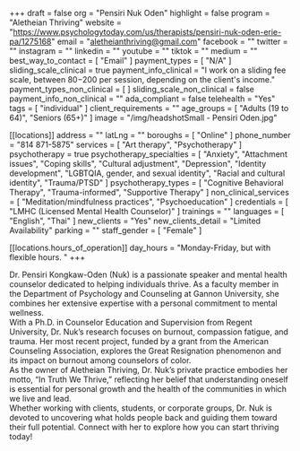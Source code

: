 +++
draft = false
org = "Pensiri Nuk Oden"
highlight = false
program = "Aletheian Thriving"
website = "https://www.psychologytoday.com/us/therapists/pensiri-nuk-oden-erie-pa/1275168"
email = "aletheianthriving@gmail.com"
facebook = ""
twitter = ""
instagram = ""
linkedin = ""
youtube = ""
tiktok = ""
medium = ""
best_way_to_contact = [ "Email" ]
payment_types = [ "N/A" ]
sliding_scale_clinical = true
payment_info_clinical = "I work on a sliding fee scale, between $80-$200 per session, depending on the client's income."
payment_types_non_clinical = [ ]
sliding_scale_non_clinical = false
payment_info_non_clinical = ""
ada_compliant = false
telehealth = "Yes"
tags = [ "individual" ]
client_requirements = ""
age_groups = [ "Adults (19 to 64)", "Seniors (65+)" ]
image = "/img/headshotSmall - Pensiri Oden.jpg"

[[locations]]
address = ""
latLng = ""
boroughs = [ "Online" ]
phone_number = "814 871-5875"
services = [ "Art therapy", "Psychotherapy" ]
psychotherapy = true
psychotherapy_specialties = [
  "Anxiety",
  "Attachment issues",
  "Coping skills",
  "Cultural adjustment",
  "Depression",
  "Identity development",
  "LGBTQIA, gender, and sexual identity",
  "Racial and cultural identity",
  "Trauma/PTSD"
]
psychotherapy_types = [
  "Cognitive Behavioral Therapy",
  "Trauma-informed",
  "Supportive Therapy"
]
non_clinical_services = [ "Meditation/mindfulness practices", "Psychoeducation" ]
credentials = [ "LMHC (Licensed Mental Health Counselor)" ]
trainings = ""
languages = [ "English", "Thai" ]
new_clients = "Yes"
new_clients_detail = "Limited Availability"
parking = ""
staff_gender = [ "Female" ]

  [[locations.hours_of_operation]]
  day_hours = "Monday-Friday, but with flexible hours. "
+++


Dr. Pensiri Kongkaw-Oden (Nuk) is a passionate speaker and mental health counselor dedicated to helping individuals thrive. As a faculty member in the Department of Psychology and Counseling at Gannon University, she combines her extensive expertise with a personal commitment to mental wellness. <br>
With a Ph.D. in Counselor Education and Supervision from Regent University, Dr. Nuk’s research focuses on burnout, compassion fatigue, and trauma. Her most recent project, funded by a grant from the American Counseling Association, explores the Great Resignation phenomenon and its impact on burnout among counselors of color. <br>
As the owner of Aletheian Thriving, Dr. Nuk’s private practice embodies her motto, “In Truth We Thrive,” reflecting her belief that understanding oneself is essential for personal growth and the health of the communities in which we live and lead. <br>
Whether working with clients, students, or corporate groups, Dr. Nuk is devoted to uncovering what holds people back and guiding them toward their full potential. Connect with her to explore how you can start thriving today!
